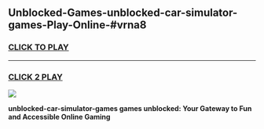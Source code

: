 
## Unblocked-Games-unblocked-car-simulator-games-Play-Online-#vrna8
<h3>
<a href="https://premium.freeplayer.one?title=unblocked-car-simulator-games&ref=27F">CLICK TO PLAY</a></h3>
<hr>

<h3>
<a href="https://premium.freeplayer.one?title=unblocked-car-simulator-games&ref=27F">CLICK 2 PLAY</a>
  
</h3>

<a href="https://premium.freeplayer.one?title=unblocked-car-simulator-games&ref=27F"><img src="https://clearcache.store/games.png"></a>


**unblocked-car-simulator-games games unblocked: Your Gateway to Fun and Accessible Online Gaming**
